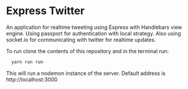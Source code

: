 # Express Twitter

An application for realtime tweeting using Express with Handlebars view engine.
Using passport for authentication with local strategy.
Also using socket.io for communicating with twitter for realtime updates.

To run clone the contents of this repository and in the terminal run:

```javascript
  yarn run run
```

This will run a nodemon instance of the server.
Default address is http://localhost:3000
